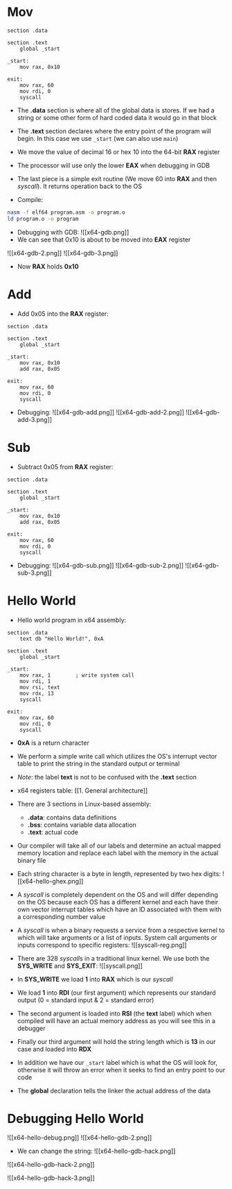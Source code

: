 # Mov
```assembly
section .data

section .text
	global _start

_start:
	mov rax, 0x10

exit:
	mov rax, 60
	mov rdi, 0
	syscall
```

- The **.data** section is where all of the global data is stores. If we had a string or some other form of hard coded data it would go in that block
- The **.text** section declares where the entry point of the program will begin. In this case we use `_start` (we can also use `main`)
- We move the value of decimal 16 or hex 10 into the 64-bit **RAX** register
- The processor will use only the lower **EAX** when debugging in GDB
- The last piece is a simple exit routine (We move 60 into **RAX** and then *syscall*). It returns operation back to the OS

- Compile:
```sh
nasm -f elf64 program.asm -o program.o
ld program.o -o program
```

- Debugging with GDB:
![[x64-gdb.png]]
- We can see that 0x10 is about to be moved into **EAX** register

![[x64-gdb-2.png]]
![[x64-gdb-3.png]]
- Now **RAX** holds **0x10**

# Add
- Add 0x05 into the **RAX** register:
```assembly
section .data

section .text
	global _start

_start:
	mov rax, 0x10
	add rax, 0x05

exit:
	mov rax, 60
	mov rdi, 0
	syscall
```

- Debugging:
![[x64-gdb-add.png]]
![[x64-gdb-add-2.png]]
![[x64-gdb-add-3.png]]

# Sub
- Subtract 0x05 from **RAX** register:
```assembly
section .data

section .text
	global _start

_start:
	mov rax, 0x10
	add rax, 0x05

exit:
	mov rax, 60
	mov rdi, 0
	syscall
```

- Debugging:
![[x64-gdb-sub.png]]
![[x64-gdb-sub-2.png]]
![[x64-gdb-sub-3.png]]

# Hello World
- Hello world program in x64 assembly:
```assembly
section .data
	text db "Hello World!", 0xA

section .text
	global _start

_start:
	mov rax, 1        ; write system call
	mov rdi, 1
	mov rsi, text
	mov rdx, 13
	syscall

exit:
	mov rax, 60
	mov rdi, 0
	syscall
```
- **0xA** is a return character
- We perform a simple write call which utilizes the OS's interrupt vector table to print the string in the standard output or terminal
- *Note*: the label **text** is not to be confused with the **.text** section

- x64 registers table: [[1. General architecture]]

- There are 3 sections in Linux-based assembly:
	- **.data**: contains data definitions
	- **.bss**: contains variable data allocation
	- **.text**: actual code

- Our compiler will take all of our labels and determine an actual mapped memory location and replace each label with the memory in the actual binary file

- Each string character is a byte in length, represented by two hex digits:
![[x64-hello-ghex.png]]

- A *syscall* is completely dependent on the OS and will differ depending on the OS because each OS has a different kernel and each have their own vector interrupt tables which have an ID associated with them with a corresponding number value
- A *syscall* is when a binary requests a service from a respective kernel to which will take arguments or a list of inputs. System call arguments or inputs correspond to specific registers:
![[syscall-reg.png]]

- There are 328 *syscall*s in a traditional linux kernel. We use both the **SYS_WRITE** and **SYS_EXIT**:
![[syscall.png]]

- In **SYS_WRITE** we load **1** into **RAX** which is our *syscall*
- We load **1** into **RDI** (our first argument) which represents our standard output (0 = standard input & 2 = standard error)
- The second argument is loaded into **RSI** (the **text** label) which when compiled will have an actual memory address as you will see this in a debugger
- Finally our third argument will hold the string length which is **13** in our case and loaded into **RDX**

- In addition we have our `_start` label which is what the OS will look for, otherwise it will throw an error when it seeks to find an entry point to our code
- The **global** declaration tells the linker the actual address of the data

# Debugging Hello World
![[x64-hello-debug.png]]
![[x64-hello-gdb-2.png]]

- We can change the string:
![[x64-hello-gdb-hack.png]]

![[x64-hello-gdb-hack-2.png]]

![[x64-hello-gdb-hack-3.png]]
